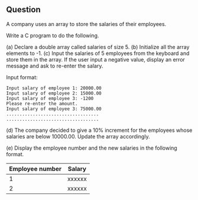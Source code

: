 
## Question

A company uses an array to store the salaries of their employees.

Write a C program to do the following.

(a) Declare a double array called salaries of size 5.
(b) Initialize all the array elements to -1.
(c) Input the salaries of 5 employees from the keyboard and store them in the array. If the user input a negative value, display an error message and ask to re-enter the salary.

Input format:

```
Input salary of employee 1: 20000.00
Input salary of employee 2: 15000.00
Input salary of employee 3: -1200
Please re-enter the amount.
Input salary of employee 3: 75000.00
...................................
...................................
```

(d) The company decided to give a 10% increment for the employees whose salaries are below 10000.00. Update the array accordingly.

(e) Display the employee number and the new salaries in the following format.

|Employee number| Salary  |
|---------------|---------|
|1              |xxxxxx   |
|2              |xxxxxx   |